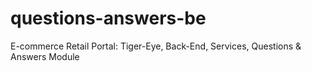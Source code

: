 # questions-answers-be
E-commerce Retail Portal: Tiger-Eye, Back-End, Services, Questions &amp; Answers Module
